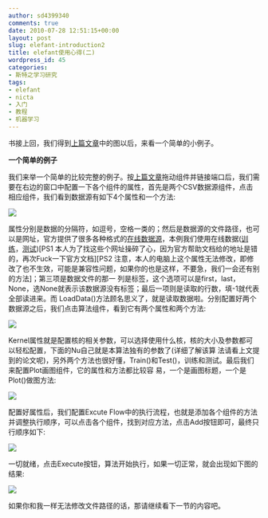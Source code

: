 ```yaml
---
author: sd4399340
comments: true
date: 2010-07-28 12:51:15+00:00
layout: post
slug: elefant-introduction2
title: elefant使用心得(二)
wordpress_id: 45
categories:
- 斯特之学习研究
tags:
- elefant
- nicta
- 入门
- 教程
- 机器学习
---
```


书接上回，我们得到[上篇文章](http://pinkyjie.com/2010/07/28/elefant使用心得一/)中的图以后，来看一个简单的小例子。

**一个简单的例子**

我们来举一个简单的比较完整的例子。按[上篇文章](http://pinkyjie.com/2010/07/28/elefant使用心得一/)拖动组件并链接端口后，我们需要在右边的窗口中配置一下各个组件的属性，首先是两个CSV数据源组件，点击相应组件，我们看到数据源有如下4个属性和一个方法:


[![](http://pinkyjie.com/wordpress/wp-content/uploads/2010/07/source.png)](http://pinkyjie.com/wordpress/wp-content/uploads/2010/07/source.png)


属性分别是数据的分隔符，如逗号，空格一类的；然后是数据源的文件路径，也可以是网址，官方提供了很多各种格式的[在线数据源](http://elefant-svn.developer.nicta.com.au/elefant/data/)，本例我们使用在线数据([训练](http://elefant-svn.developer.nicta.com.au/elefant/data/csv/train_cl.csv)，[测试](http://elefant-svn.developer.nicta.com.au/elefant/data/csv/test_mu.csv))\[PS1  本人为了找这些个网址操碎了心，因为官方帮助文档给的地址是错的，再次Fuck一下官方文档\]\[PS2  注意，本人的电脑上这个属性无法修改，即修改了也不生效，可能是兼容性问题，如果你的也是这样，不要急，我们一会还有别的方法\]；第三项是数据文件的那一 列是标签，这个选项可以是first，last，None，选None就表示该数据源没有标签；最后一项则是读取的行数，填-1就代表全部读进来。而 LoadData()方法顾名思义了，就是读取数据啦。<!-- more -->分别配置好两个数据源之后，我们点击算法组件，看到它有两个属性和两个方法:


[![](http://pinkyjie.com/wordpress/wp-content/uploads/2010/07/svm.png)](http://pinkyjie.com/wordpress/wp-content/uploads/2010/07/svm.png)


Kernel属性就是配置核的相关参数，可以选择使用什么核，核的大小及参数都可以轻松配置，下面的Nu自己就是本算法独有的参数了(详细了解该算 法请看上文提到的论文呢)，另外两个方法也很好懂，Train()和Test()，训练和测试。最后我们来配置Plot画图组件，它的属性和方法都比较容 易，一个是画图标题，一个是Plot()做图方法:

[![](http://pinkyjie.com/wordpress/wp-content/uploads/2010/07/plot.png)](http://pinkyjie.com/wordpress/wp-content/uploads/2010/07/plot.png)

配置好属性后，我们配置Excute Flow中的执行流程，也就是添加各个组件的方法并调整执行顺序，可以点击各个组件，找到对应方法，点击Add按钮即可，最终只行顺序如下:

[![](http://pinkyjie.com/wordpress/wp-content/uploads/2010/07/exe.png)](http://pinkyjie.com/wordpress/wp-content/uploads/2010/07/exe.png)

一切就绪，点击Execute按钮，算法开始执行，如果一切正常，就会出现如下图的结果:


[![](http://pinkyjie.com/wordpress/wp-content/uploads/2010/07/result.png)](http://pinkyjie.com/wordpress/wp-content/uploads/2010/07/result.png)


如果你和我一样无法修改文件路径的话，那请继续看下一节的内容吧。
